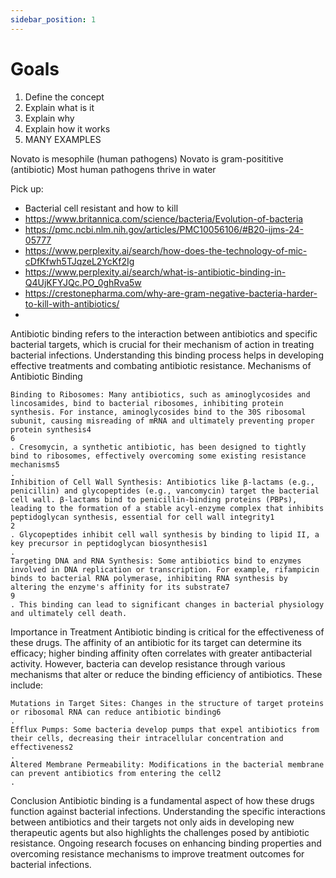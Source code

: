 ```yaml
---
sidebar_position: 1
---
```

# Goals
1. Define the concept
2. Explain what is it
3. Explain why
4. Explain how it works
5. MANY EXAMPLES

Novato is mesophile (human pathogens)
Novato is gram-posititive (antibiotic)
Most human pathogens thrive in water

Pick up:
- Bacterial cell resistant and how to kill
- https://www.britannica.com/science/bacteria/Evolution-of-bacteria
- https://pmc.ncbi.nlm.nih.gov/articles/PMC10056106/#B20-ijms-24-05777
- https://www.perplexity.ai/search/how-does-the-technology-of-mic-cDfKfwh5TJqzeL2YcKf2Ig
- https://www.perplexity.ai/search/what-is-antibiotic-binding-in-Q4UjKFYJQc.PO_0ghRva5w
- https://crestonepharma.com/why-are-gram-negative-bacteria-harder-to-kill-with-antibiotics/
- 

Antibiotic binding refers to the interaction between antibiotics and specific bacterial targets, which is crucial for their mechanism of action in treating bacterial infections. Understanding this binding process helps in developing effective treatments and combating antibiotic resistance.
Mechanisms of Antibiotic Binding

    Binding to Ribosomes: Many antibiotics, such as aminoglycosides and lincosamides, bind to bacterial ribosomes, inhibiting protein synthesis. For instance, aminoglycosides bind to the 30S ribosomal subunit, causing misreading of mRNA and ultimately preventing proper protein synthesis4
    6
    . Cresomycin, a synthetic antibiotic, has been designed to tightly bind to ribosomes, effectively overcoming some existing resistance mechanisms5
    .
    Inhibition of Cell Wall Synthesis: Antibiotics like β-lactams (e.g., penicillin) and glycopeptides (e.g., vancomycin) target the bacterial cell wall. β-lactams bind to penicillin-binding proteins (PBPs), leading to the formation of a stable acyl-enzyme complex that inhibits peptidoglycan synthesis, essential for cell wall integrity1
    2
    . Glycopeptides inhibit cell wall synthesis by binding to lipid II, a key precursor in peptidoglycan biosynthesis1
    .
    Targeting DNA and RNA Synthesis: Some antibiotics bind to enzymes involved in DNA replication or transcription. For example, rifampicin binds to bacterial RNA polymerase, inhibiting RNA synthesis by altering the enzyme's affinity for its substrate7
    9
    . This binding can lead to significant changes in bacterial physiology and ultimately cell death.

Importance in Treatment
Antibiotic binding is critical for the effectiveness of these drugs. The affinity of an antibiotic for its target can determine its efficacy; higher binding affinity often correlates with greater antibacterial activity. However, bacteria can develop resistance through various mechanisms that alter or reduce the binding efficiency of antibiotics. These include:

    Mutations in Target Sites: Changes in the structure of target proteins or ribosomal RNA can reduce antibiotic binding6
    .
    Efflux Pumps: Some bacteria develop pumps that expel antibiotics from their cells, decreasing their intracellular concentration and effectiveness2
    .
    Altered Membrane Permeability: Modifications in the bacterial membrane can prevent antibiotics from entering the cell2
    .

Conclusion
Antibiotic binding is a fundamental aspect of how these drugs function against bacterial infections. Understanding the specific interactions between antibiotics and their targets not only aids in developing new therapeutic agents but also highlights the challenges posed by antibiotic resistance. Ongoing research focuses on enhancing binding properties and overcoming resistance mechanisms to improve treatment outcomes for bacterial infections.